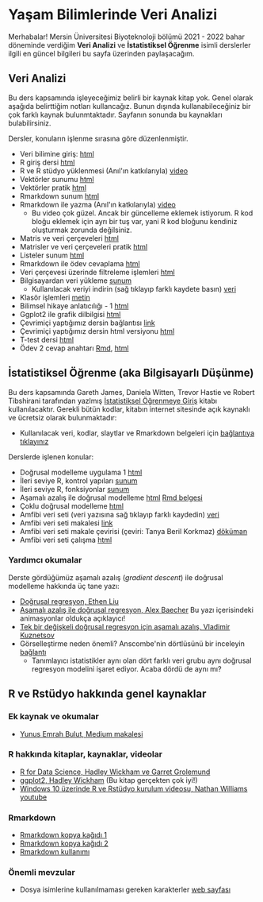 # Yaşam Bilimlerinde Veri Analizi

Merhabalar! Mersin Üniversitesi Biyoteknoloji bölümü 2021 - 2022 bahar döneminde verdiğim **Veri Analizi** ve **İstatistiksel Öğrenme** isimli derslerler ilgili en güncel bilgileri bu sayfa üzerinden paylaşacağım.

## Veri Analizi

Bu ders kapsamında işleyeceğimiz belirli bir kaynak kitap yok. Genel olarak aşağıda belirttiğim notları kullancağız. Bunun dışında kullanabileceğiniz bir çok farklı kaynak bulunmtaktadır. Sayfanın sonunda bu kaynakları bulabilirsiniz.

Dersler, konuların işlenme sırasına göre düzenlenmiştir.

+ Veri bilimine giriş: [html](veri-analizi/metin_01_veri_bilimine_giris.html)
+ R giriş dersi [html](veri-analizi/metin_02_r_giris.html)
+ R ve R stüdyo yüklenmesi (Anıl'ın katkılarıyla) [video](https://drive.google.com/file/d/1WSclKBr2VwgeD5r2Df3Acg02ejb7zy-V/view?usp=sharing)
+ Vektörler sunumu [html](veri-analizi/sunum_03_vektörler_devam.html)
+ Vektörler pratik [html](veri-analizi/metin_03_vektorler_pratik.html)
+ Rmarkdown sunum [html](veri-analizi/sunum_04_rmarkdown.html)
+ Rmarkdown ile yazma (Anıl'ın katkılarıyla) [video](https://drive.google.com/file/d/16DPADrvItcoglN_xswiVxzGrNGPBxZOy/view)
  + Bu video çok güzel. Ancak bir güncelleme eklemek istiyorum. R kod bloğu eklemek için ayrı bir tuş var, yani R kod bloğunu kendiniz oluşturmak zorunda değilsiniz.
+ Matris ve veri çerçeveleri [html](veri-analizi/sunum_05_matrix_data_frames.html)
+ Matrisler ve veri çerçeveleri pratik [html](veri-analizi/metin_03_pratik.html)
+ Listeler sunum [html](veri-analizi/sunum_06_listeler.html)
+ Rmarkdown ile ödev cevaplama [html](veri-analizi/metin_rmarkdown_odevleri_bilgi.html)
+ Veri çerçevesi üzerinde filtreleme işlemleri [html](veri-analizi/metin_veri_cercevesi_bulmacalari.html)
+ Bilgisayardan veri yükleme [sunum](veri-analizi/sunum_07_metin_dosyalar%C4%B1_okuma.html)
  + Kullanılacak veriyi indirin (sağ tıklayıp farklı kaydete basın) [veri](https://raw.githubusercontent.com/emrahkirdok/ybva/main/data/sinif.txt)
+ Klasör işlemleri [metin](veri-analizi/metin_klasor_islemleri.html)
+ Bilimsel hikaye anlatıcılığı - 1 [html](veri-analizi/metin_bilimsel_hikaye_anlaticiligi.html)
+ Ggplot2 ile grafik dilbilgisi [html](veri-analizi/metin_ggplot2_grafik_dilbilgisi.html)
+ Çevrimiçi yaptığımız dersin bağlantısı [link](https://drive.google.com/file/d/1fvkK3mzNIrdvrluOLhT8BGWVZ-OqMIdZ/view)
+ Çevrimiçi yaptığımız dersin html versiyonu [html](veri-analizi/metin_ggplot2_pratik.html)
+ T-test dersi [html](veri-analizi/metin_t_test.html)
+ Ödev 2 cevap anahtarı [Rmd](https://raw.githubusercontent.com/emrahkirdok/ybva/main/metin_odev_2.Rmd), [html](veri-analizi/metin_odev_2.html)

## İstatistiksel Öğrenme (aka Bilgisayarlı Düşünme)

Bu ders kapsamında Gareth James, Daniela Witten, Trevor Hastie ve Robert Tibshirani tarafından yazlmış [İstatistiksel Öğrenmeye Giriş](https://www.statlearning.com) kitabı kullanılacaktır. Gerekli bütün kodlar, kitabın internet sitesinde açık kaynaklı ve ücretsiz olarak bulunmaktadır:

+ Kullanılacak veri, kodlar, slaytlar ve Rmarkdown belgeleri için [bağlantıya tıklayınız](https://www.statlearning.com/resources-second-edition)

Derslerde işlenen konular:

+ Doğrusal modelleme uygulama 1 [html](veri-analizi/metin_dogrusal_modelleme_uygulamasi_1.html)
+ İleri seviye R, kontrol yapıları [sunum](veri-analizi/01_01_kontrol_yapilari.html)
+ İleri seviye R, fonksiyonlar [sunum](veri-analizi/ders_05.html)
+ Aşamalı azalış ile doğrusal modelleme [html](veri-analizi/metin_asamali_azalis.html) [Rmd belgesi](https://raw.githubusercontent.com/emrahkirdok/ybva/main/metin_asamali_azalis.Rmd)
+ Çoklu doğrusal modelleme [html](metin_coklu_dogrusal_modeller.html)
+ Amfibi veri seti (veri yazısına sağ tıklayıp farklı kaydedin) [veri](https://raw.githubusercontent.com/emrahkirdok/ybva/main/data/AmphiBIO_v1.csv)
+ Amfibi veri seti makalesi [link](https://www.nature.com/articles/sdata2017123)
+ Amfibi veri seti makale çevirisi (çeviri: Tanya Beril Korkmaz) [döküman](https://docs.google.com/document/d/1dovAfnijSY1Nywulf5_dFqFE84Ko8HGdS_nJqGmgLUc/edit?usp=sharing)
+ Amfibi veri seti çalışma [html](metin_amphiBIO_calisma.html)

### Yardımcı okumalar

Derste gördüğümüz aşamalı azalış (*gradient descent*) ile doğrusal modelleme hakkında üç tane yazı:

+ [Doğrusal regresyon, Ethen Liu](http://ethen8181.github.io/machine-learning/linear_regression/linear_regession.html)
+ [Aşamalı azalış ile doğrusal regresyon, Alex Baecher](https://www.alexbaecher.com/post/gradient-descent/) Bu yazı içerisindeki animasyonlar oldukça açıklayıcı!
+ [Tek bir değişkeli doğrusal regresyon için aşamalı azalış, Vladimir Kuznetsov](https://rpubs.com/VladimirKazan/139320)
+ Görselleştirme neden önemli? Anscombe'nin dörtlüsünü bir inceleyin [bağlantı](https://rpubs.com/debosruti007/anscombeQuartet)
  + Tanımlayıcı istatistikler aynı olan dört farklı veri grubu aynı doğrusal regresyon modelini işaret ediyor. Acaba dördü de aynı mı?

## R ve Rstüdyo hakkında genel kaynaklar

### Ek kaynak ve okumalar

+ [Yunus Emrah Bulut, Medium makalesi](https://medium.com/datajarlabs/veri-bilimi-nedir-ve-nasıl-öğrenilebilir-b5ff8c581bbc)

### R hakkında kitaplar, kaynaklar, videolar

+ [R for Data Science, Hadley Wickham ve Garret Grolemund](https://r4ds.had.co.nz)
+ [ggplot2, Hadley Wickham](https://ggplot2-book.org) (Bu kitap gerçekten çok iyi!)
+ [Windows 10 üzerinde R ve Rstüdyo kurulum videosu, Nathan Williams youtube](https://www.youtube.com/watch?v=_2sewGCA0y4)

### Rmarkdown

+ [Rmarkdown kopya kağıdı 1](https://www.rstudio.com/wp-content/uploads/2015/02/rmarkdown-cheatsheet.pdf)
+ [Rmarkdown kopya kağıdı 2](https://ethz.ch/content/dam/ethz/special-interest/math/statistics/sfs/Education/Advanced%20Studies%20in%20Applied%20Statistics/course-material-1719/Datenanalyse/rmarkdown-2.pdf)
+ [Rmarkdown kullanımı](https://ucsbcarpentry.github.io/R-markdown/03-headings-lists/index.html)

### Önemli mevzular

+ Dosya isimlerine kullanılmaması gereken karakterler [web sayfası](https://www.mtu.edu/umc/services/websites/writing/characters-avoid/)

